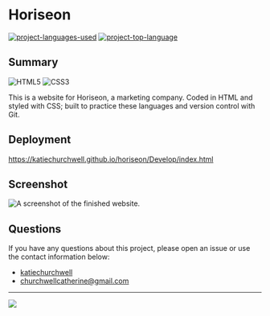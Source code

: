 # Horiseon
  [![project-languages-used](https://img.shields.io/github/languages/count/katiechurchwell/horiseon?color=important)](https://github.com/katiechurchwell/horiseon)
  [![project-top-language](https://img.shields.io/github/languages/top/katiechurchwell/horiseon?color=blueviolet)](https://github.com/katiechurchwell/horiseon)

## Summary
![HTML5](https://img.shields.io/badge/html5-%23E34F26.svg?flat&logo=html5&logoColor=white)
![CSS3](https://img.shields.io/badge/css3-%231572B6.svg?style=flat&logo=css3&logoColor=white)

This is a website for Horiseon, a marketing company. Coded in HTML and styled with CSS; built to practice these languages and version control with Git.

## Deployment
https://katiechurchwell.github.io/horiseon/Develop/index.html

## Screenshot
![A screenshot of the finished website.](./Develop/assets/images/screenshot.png)

## Questions
  If you have any questions about this project, please open an issue or use the contact information below:
  * [katiechurchwell](https://www.github.com/katiechurchwell)
  * [churchwellcatherine@gmail.com](mailto:churchwellcatherine@gmail.com)

---
  ![](https://img.shields.io/badge/license-MIT-blue)